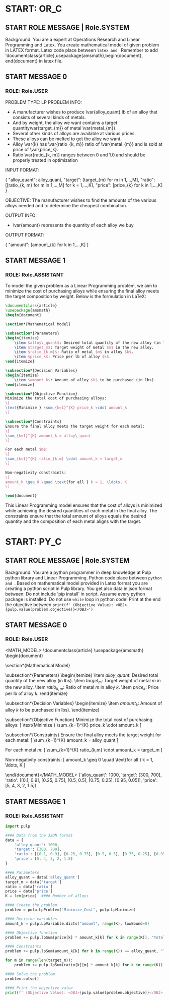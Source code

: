 # START: OR_C 
## START ROLE MESSAGE | Role.SYSTEM 
Background: You are a expert at Operations Research and Linear Programming and Latex. You create mathematical model of given problem in LATEX format. Latex code place between ```latex and ``` Remember to add 'documentclass{article},usepackage{amsmath},begin{document}, end{document} in latex file. 
## START MESSAGE 0 
### ROLE: Role.USER
<DESCRIPTION>
PROBLEM TYPE: LP
PROBLEM INFO:

- A manufacturer wishes to produce \var{alloy_quant} lb of an alloy that consists of several kinds of metals.
- And by weight, the alloy we want contains a target quantity\var{target_{m}} of metal \var{metal_{m}}.
- Several other kinds of alloys are available at various prices. 
- These alloys can be melted to get the alloy we want.
- Alloy \var{k} has \var{ratio_{k, m}} ratio of \var{metal_{m}} and is sold at price of \var{price_k}.
- Ratio \var{ratio_{k, m}} ranges between 0 and 1.0 and should be properly treated in optimization

INPUT FORMAT:

{
	"alloy_quant": alloy_quant,
	"target": [target_{m} for m in 1,...,M],
	"ratio": [[ratio_{k, m} for m in 1,...,M] for k = 1,...,K],
	"price": [price_{k} for k in 1,...,K]
}

OBJECTIVE: The manufacturer wishes to find the amounts of the various alloys needed and to determine the cheapest combination.

OUTPUT INFO:

- \var{amount} represents the quantity of each alloy we buy

OUTPUT FORMAT:

{
	"amount": [amount_{k} for k in 1,...,K]
}
</DESCRIPTION>


## START MESSAGE 1 
### ROLE: Role.ASSISTANT
To model the given problem as a Linear Programming problem, we aim to minimize the cost of purchasing alloys while ensuring the final alloy meets the target composition by weight. Below is the formulation in LaTeX:

```latex
\documentclass{article}
\usepackage{amsmath}
\begin{document}

\section*{Mathematical Model}

\subsection*{Parameters}
\begin{itemize}
    \item $alloy\_quant$: Desired total quantity of the new alloy (in lbs).
    \item $target_m$: Target weight of metal $m$ in the new alloy.
    \item $ratio_{k,m}$: Ratio of metal $m$ in alloy $k$.
    \item $price_k$: Price per lb of alloy $k$.
\end{itemize}

\subsection*{Decision Variables}
\begin{itemize}
    \item $amount_k$: Amount of alloy $k$ to be purchased (in lbs).
\end{itemize}

\subsection*{Objective Function}
Minimize the total cost of purchasing alloys:
\[
\text{Minimize } \sum_{k=1}^{K} price_k \cdot amount_k
\]

\subsection*{Constraints}
Ensure the final alloy meets the target weight for each metal:
\[
\sum_{k=1}^{K} amount_k = alloy\_quant
\]

For each metal $m$:
\[
\sum_{k=1}^{K} ratio_{k,m} \cdot amount_k = target_m
\]

Non-negativity constraints:
\[
amount_k \geq 0 \quad \text{for all } k = 1, \ldots, K
\]

\end{document}
```

This Linear Programming model ensures that the cost of alloys is minimized while achieving the desired quantities of each metal in the final alloy. The constraints ensure that the total amount of alloys equals the desired quantity and the composition of each metal aligns with the target.

# START: PY_C 
## START ROLE MESSAGE | Role.SYSTEM 
Background: You are a python programmer in deep knowledge at Pulp python library and Linear Programming. Python code place between ```python and ```. Based on mathematical model provided in Latex format you are creating a python script in Pulp library. You get also data in json format between: <DATA></DATA> Do not include 'pip install' in script. Assume every python package is installed. Do not use `while` loop in python code! Print at the end the objective between <OBJ></OBJ> `print(f' (Objective Value): <OBJ>{pulp.value(problem.objective)}</OBJ>')` 
## START MESSAGE 0 
### ROLE: Role.USER
<MATH_MODEL>
\documentclass{article}
\usepackage{amsmath}
\begin{document}

\section*{Mathematical Model}

\subsection*{Parameters}
\begin{itemize}
    \item $alloy\_quant$: Desired total quantity of the new alloy (in lbs).
    \item $target_m$: Target weight of metal $m$ in the new alloy.
    \item $ratio_{k,m}$: Ratio of metal $m$ in alloy $k$.
    \item $price_k$: Price per lb of alloy $k$.
\end{itemize}

\subsection*{Decision Variables}
\begin{itemize}
    \item $amount_k$: Amount of alloy $k$ to be purchased (in lbs).
\end{itemize}

\subsection*{Objective Function}
Minimize the total cost of purchasing alloys:
\[
\text{Minimize } \sum_{k=1}^{K} price_k \cdot amount_k
\]

\subsection*{Constraints}
Ensure the final alloy meets the target weight for each metal:
\[
\sum_{k=1}^{K} amount_k = alloy\_quant
\]

For each metal $m$:
\[
\sum_{k=1}^{K} ratio_{k,m} \cdot amount_k = target_m
\]

Non-negativity constraints:
\[
amount_k \geq 0 \quad \text{for all } k = 1, \ldots, K
\]

\end{document}</MATH_MODEL>
<DATA>
{'alloy_quant': 1000, 'target': [300, 700], 'ratio': [[0.1, 0.9], [0.25, 0.75], [0.5, 0.5], [0.75, 0.25], [0.95, 0.05]], 'price': [5, 4, 3, 2, 1.5]}</DATA>


## START MESSAGE 1 
### ROLE: Role.ASSISTANT
```python
import pulp

#### Data from the JSON format
data = {
    'alloy_quant': 1000,
    'target': [300, 700],
    'ratio': [[0.1, 0.9], [0.25, 0.75], [0.5, 0.5], [0.75, 0.25], [0.95, 0.05]],
    'price': [5, 4, 3, 2, 1.5]
}

#### Parameters
alloy_quant = data['alloy_quant']
target_m = data['target']
ratio = data['ratio']
price = data['price']
K = len(price)  #### Number of alloys

#### Create the problem
problem = pulp.LpProblem("Minimize_Cost", pulp.LpMinimize)

#### Decision variables
amount_k = pulp.LpVariable.dicts("amount", range(K), lowBound=0)

#### Objective function
problem += pulp.lpSum(price[k] * amount_k[k] for k in range(K)), "Total_Cost"

#### Constraints
problem += pulp.lpSum(amount_k[k] for k in range(K)) == alloy_quant, "Total_Alloy_Quantity"

for m in range(len(target_m)):
    problem += pulp.lpSum(ratio[k][m] * amount_k[k] for k in range(K)) == target_m[m], f"Target_Metal_{m}"

#### Solve the problem
problem.solve()

#### Print the objective value
print(f' (Objective Value): <OBJ>{pulp.value(problem.objective)}</OBJ>')
```

